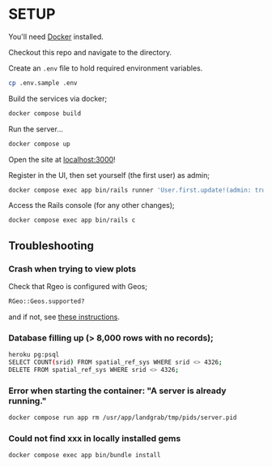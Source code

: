 # SETUP

You'll need [Docker](https://www.docker.com/) installed.

Checkout this repo and navigate to the directory.

Create an `.env` file to hold required environment variables.

```sh
cp .env.sample .env
```

Build the services via docker;

```sh
docker compose build
```

Run the server...

```sh
docker compose up
```

Open the site at [localhost:3000](http://localhost:3000)!

Register in the UI, then set yourself (the first user) as admin;

```sh
docker compose exec app bin/rails runner 'User.first.update!(admin: true)'
```

Access the Rails console (for any other changes);

```sh
docker compose exec app bin/rails c
```

## Troubleshooting

### Crash when trying to view plots

Check that Rgeo is configured with Geos;

```sh
RGeo::Geos.supported?
```

and if not, see [these instructions](https://github.com/rgeo/rgeo/blob/main/doc/Enable-GEOS-and-Proj4-on-Heroku.md).

### Database filling up (> 8,000 rows with no records);

```sh
heroku pg:psql
SELECT COUNT(srid) FROM spatial_ref_sys WHERE srid <> 4326;
DELETE FROM spatial_ref_sys WHERE srid <> 4326;
```

### Error when starting the container: "A server is already running."

```sh
docker compose run app rm /usr/app/landgrab/tmp/pids/server.pid
```

### Could not find xxx in locally installed gems

```sh
docker compose exec app bin/bundle install
```
